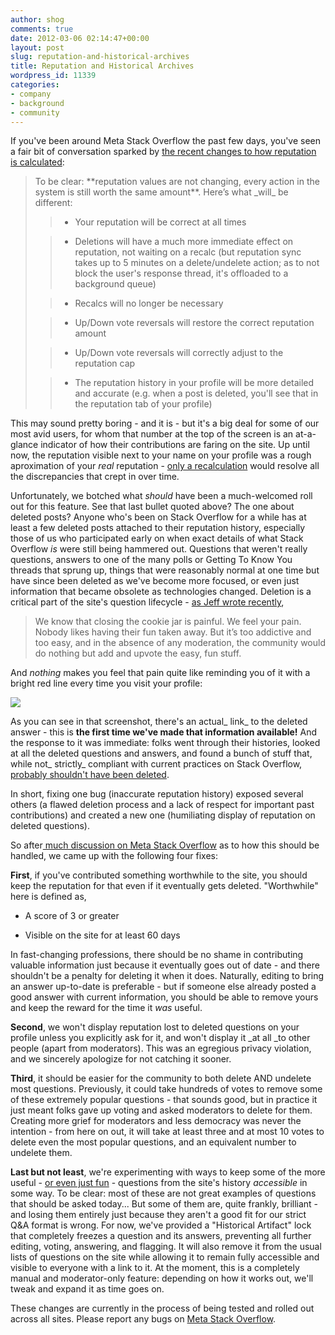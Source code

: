 ```yaml
---
author: shog
comments: true
date: 2012-03-06 02:14:47+00:00
layout: post
slug: reputation-and-historical-archives
title: Reputation and Historical Archives
wordpress_id: 11339
categories:
- company
- background
- community
---
```


If you've been around Meta Stack Overflow the past few days, you've seen a fair bit of conversation sparked by [the recent changes to how reputation is calculated](http://meta.stackoverflow.com/questions/123319/recent-reputation-history-changes):


<blockquote>To be clear: **reputation values are not changing, every action in the system is still worth the same amount**. Here’s what _will_ be different:

> 
> 
	
>   * Your reputation will be correct at all times
> 
	
>   * Deletions will have a much more immediate effect on reputation, not waiting on a recalc (but reputation sync takes up to 5 minutes on a delete/undelete action; as to not block the user's response thread, it's offloaded to a background queue)
> 
	
>   * Recalcs will no longer be necessary
> 
	
>   * Up/Down vote reversals will restore the correct reputation amount
> 
	
>   * Up/Down vote reversals will correctly adjust to the reputation cap
> 
	
>   * The reputation history in your profile will be more detailed and accurate (e.g. when a post is deleted, you'll see that in the reputation tab of your profile)
> 

</blockquote>


This may sound pretty boring - and it is - but it's a big deal for some of our most avid users, for whom that number at the top of the screen is an at-a-glance indicator of how their contributions are faring on the site. Up until now, the reputation visible next to your name on your profile was a rough aproximation of your _real_ reputation - [only a recalculation](http://blog.stackoverflow.com/2010/03/the-great-reputation-recalc-begins/) would resolve all the discrepancies that crept in over time.

Unfortunately, we botched what _should_ have been a much-welcomed roll out for this feature. See that last bullet quoted above? The one about deleted posts? Anyone who's been on Stack Overflow for a while has at least a few deleted posts attached to their reputation history, especially those of us who participated early on when exact details of what Stack Overflow _is_ were still being hammered out. Questions that weren't really questions, answers to one of the many polls or Getting To Know You threads that sprung up, things that were reasonably normal at one time but have since been deleted as we've become more focused, or even just information that became obsolete as technologies changed. Deletion is a critical part of the site's question lifecycle - [as Jeff wrote recently](http://blog.stackoverflow.com/2012/01/the-trouble-with-popularity/),


<blockquote>We know that closing the cookie jar is painful. We feel your pain. Nobody likes having their fun taken away. But it’s too addictive and too easy, and in the absence of any moderation, the community would do nothing but add and upvote the easy, fun stuff.</blockquote>


And _nothing_ makes you feel that pain quite like reminding you of it with a bright red line every time you visit your profile:

![](http://blog.stackoverflow.com/wp-content/uploads/badrep.png)

As you can see in that screenshot, there's an actual_ link_ to the deleted answer - this is **the first time we've made that information available!** And the response to it was immediate: folks went through their histories, looked at all the deleted questions and answers, and found a bunch of stuff that, while not_ strictly_ compliant with current practices on Stack Overflow, [probably shouldn't have been deleted](http://stackoverflow.com/questions/432922/significant-new-inventions-in-computing-since-1980).

In short, fixing one bug (inaccurate reputation history) exposed several others (a flawed deletion process and a lack of respect for important past contributions) and created a new one (humiliating display of reputation on deleted questions).

So after[ much discussion on Meta Stack Overflow](http://meta.stackoverflow.com/questions/124439/community-led-deletionism-a-protocol-for-sanity) as to how this should be handled, we came up with the following four fixes:

**First**, if you've contributed something worthwhile to the site, you should keep the reputation for that even if it eventually gets deleted. "Worthwhile" here is defined as,



	
  * A score of 3 or greater

	
  * Visible on the site for at least 60 days


In fast-changing professions, there should be no shame in contributing valuable information just because it eventually goes out of date - and there shouldn't be a penalty for deleting it when it does. Naturally, editing to bring an answer up-to-date is preferable - but if someone else already posted a good answer with current information, you should be able to remove yours and keep the reward for the time it _was_ useful.

**Second**, we won't display reputation lost to deleted questions on your profile unless you explicitly ask for it, and won't display it _at all _to other people (apart from moderators). This was an egregious privacy violation, and we sincerely apologize for not catching it sooner.

**Third**, it should be easier for the community to both delete AND undelete most questions. Previously, it could take hundreds of votes to remove some of these extremely popular questions - that sounds good, but in practice it just meant folks gave up voting and asked moderators to delete for them. Creating more grief for moderators and less democracy was never the intention - from here on out, it will take at least three and at most 10 votes to delete even the most popular questions, and an equivalent number to undelete them.

**Last but not least**, we're experimenting with ways to keep some of the more useful - [or even just fun](http://blog.stackoverflow.com/2010/01/stack-overflow-where-we-hate-fun/) - questions from the site's history _accessible_ in some way. To be clear: most of these are not great examples of questions that should be asked today... But some of them are, quite frankly, brilliant - and losing them entirely just because they aren't a good fit for our strict Q&A format is wrong. For now, we've provided a "Historical Artifact" lock that completely freezes a question and its answers, preventing all further editing, voting, answering, and flagging. It will also remove it from the usual lists of questions on the site while allowing it to remain fully accessible and visible to everyone with a link to it. At the moment, this is a completely manual and moderator-only feature: depending on how it works out, we'll tweak and expand it as time goes on.

These changes are currently in the process of being tested and rolled out across all sites. Please report any bugs on [Meta Stack Overflow](http://meta.stackoverflow.com/).
